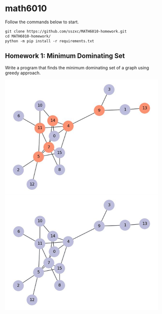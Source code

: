 # math6010
Follow the commands below to start.
    
    git clone https://github.com/sszxc/MATH6010-homework.git
    cd MATH6010-homework/
    python -m pip install -r requirements.txt

## Homework 1: Minimum Dominating Set

 Write a program that finds the minimum dominating set of a graph using greedy approach.

![result](hw1/img/result.jpg)
![gif](hw1/test.gif)
